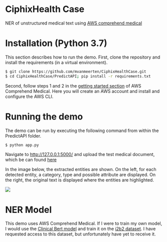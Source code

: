 # CiphixHealth Case
NER of unstructured medical text using [AWS comprehend medical](https://aws.amazon.com/comprehend/medical/)

# Installation (Python 3.7)
This section describes how to run the demo. First, clone the repository and install the requirements (in a virtual environment).
```bash
$ git clone https://github.com/mvanmeerten/CiphixHealthCase.git
$ cd CiphixHealthCase/PredictAPI; pip install -r requirements.txt
```

Second, follow steps 1 and 2 in the [getting started section](https://docs.aws.amazon.com/comprehend/latest/dg/getting-started.html) of AWS Comprehend Medical. Here you will create an AWS account and install and configure the AWS CLI.

# Running the demo
The demo can be run by executing the following command from within the PredictAPI folder.
```bash
$ python app.py
```
Navigate to http://127.0.0.1:5000/ and upload the test medical document, which be can found [here](https://github.com/mvanmeerten/CiphixHealthCase/blob/master/PredictAPI/documents/MedDocTest.pdf)

In the image below, the extracted entities are shown. On the left, for each detected entity, a category, type and possible attribute are displayed. On the right, the original text is displayed where the entities are highlighted.

![](https://puu.sh/GicTt/2b9cc5fba4.png)

# NER Model
This demo uses AWS Comprehend Medical. If I were to train my own model, I would use the [Clinical Bert model](https://github.com/EmilyAlsentzer/clinicalBERT) and train it on the [i2b2 dataset](https://www.i2b2.org/NLP/DataSets/Main.php). I have requested access to this dataset, but unfortunately have yet to receive it.


